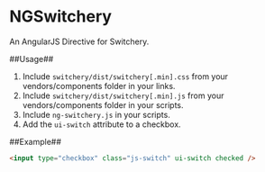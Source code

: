 NGSwitchery
===========

An AngularJS Directive for Switchery.

##Usage##

1. Include `switchery/dist/switchery[.min].css` from your vendors/components folder in your links.
2. Include `switchery/dist/switchery[.min].js` from your vendors/components folder in your scripts.
3. Include `ng-switchery.js` in your scripts.
4. Add the `ui-switch` attribute to a checkbox.

##Example##

```html
<input type="checkbox" class="js-switch" ui-switch checked />
```
